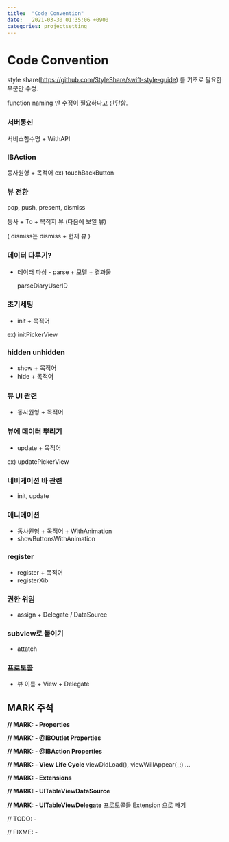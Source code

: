 ```yaml
---
title:  "Code Convention"
date:   2021-03-30 01:35:06 +0900
categories: projectsetting
---
```

# Code Convention

style share(https://github.com/StyleShare/swift-style-guide) 를 기초로 필요한 부분만 수정.

function naming 만 수정이 필요하다고 판단함.

### **서버통신**

서비스함수명 + WithAPI

### **IBAction**

동사원형 + 목적어
ex) touchBackButton

### **뷰 전환**

pop, push, present, dismiss

동사 + To + 목적지 뷰 (다음에 보일 뷰)

( dismiss는 dismiss + 현재 뷰 )

### **데이터 다루기?**

- 데이터 파싱 - parse + 모델 + 결과물

    parseDiaryUserID

### **초기세팅**

- init + 목적어

ex) initPickerView

### **hidden unhidden**

- show + 목적어
- hide + 목적어

### **뷰 UI 관련**

- 동사원형 + 목적어

### **뷰에 데이터 뿌리기**

- update + 목적어

ex) updatePickerView

### **네비게이션 바 관련**

- init, update

### **애니메이션**

- 동사원형 + 목적어 + WithAnimation
- showButtonsWithAnimation

### **register**

- register + 목적어
- registerXib

### **권한 위임**

- assign + Delegate / DataSource

### **subview로 붙이기**

- attatch

### **프로토콜**

- 뷰 이름 + View + Delegate

## MARK 주석

**// MARK: - Properties**

**// MARK: - @IBOutlet Properties**

**// MARK: - @IBAction Properties** 

**// MARK: - View Life Cycle** viewDidLoad(), viewWillAppear(_:) …

**// MARK: - Extensions**

**// MARK: - UITableViewDataSource** 

**// MARK: - UITableViewDelegate** 프로토콜들 Extension 으로 빼기

// TODO: - 

// FIXME: -
